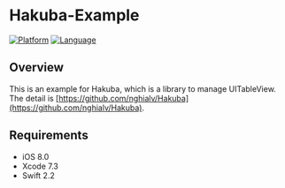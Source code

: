 Hakuba-Example
===

[![Platform](http://img.shields.io/badge/platform-ios-blue.svg?style=flat
)](https://developer.apple.com/iphone/index.action)
[![Language](http://img.shields.io/badge/language-swift-brightgreen.svg?style=flat
)](https://developer.apple.com/swift)

Overview
----
This is an example for Hakuba, which is a library to manage UITableView.
The detail is [https://github.com/nghialv/Hakuba](https://github.com/nghialv/Hakuba).

Requirements
----
- iOS 8.0
- Xcode 7.3
- Swift 2.2
